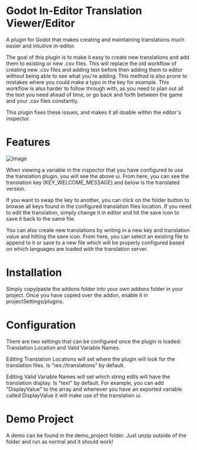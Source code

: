 # Godot In-Editor Translation Viewer/Editor
A plugin for Godot that makes creating and maintaining translations much easier and intuitive in-editor. 

The goal of this plugin is to make it easy to create new translations and add them to existing or new .csv files. 
This will replace the old workflow of creating new .csv files and adding text before then adding them to editor without being able to see what you're adding. This method is also prone to mistakes where you could make a typo in the key for example. This workflow is also harder to follow through with, as you need to plan out all the text you need ahead of time, or go back and forth between the game and your .csv files constantly.

This plugin fixes these issues, and makes it all doable within the editor's inspector. 

# Features
![image](https://user-images.githubusercontent.com/36777181/158617495-b95b6239-b059-4519-90bb-ab49cce61f20.png)

When viewing a variable in the inspector that you have configured to use the translation plugin, you will see the above ui. From here, you can see the translation key (KEY_WELCOME_MESSAGE) and below is the translated version. 

If you want to swap the key to another, you can click on the folder button to browse all keys found in the configured translation files location.
If you need to edit the translation, simply change it in editor and hit the save icon to save it back to the same file.

You can also create new translations by writing in a new key and translation value and hitting the save icon. From here, you can select an existing file to append to it or save to a new file which will be properly configured based on which languages are loaded with the translation server.

# Installation
Simply copy/paste the addons folder into your own addons folder in your project. 
Once you have copied over the addon, enable it in projectSettings/plugins.

# Configuration
There are two settings that can be configured once the plugin is loaded: Translation Location and Valid Variable Names.

Editing Translation Locations will set where the plugin will look for the translation files. Is "res://translations" by default.

Editing Valid Variable Names will set which string edits will have the translation display. Is "text" by default.
For example, you can add "DisplayValue" to the array and whenever you have an exported variable called DisplayValue it will make use of the translation ui.

# Demo Project
A demo can be found in the demo_project folder. Just unzip outside of the folder and run as normal and it should work!
